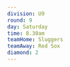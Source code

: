 ```yaml
---
division: U9
round: 9
day: Saturday
time: 8.30am
teamHome: Sluggers
teamAway: Red Sox
diamond: 2
---
```

